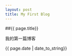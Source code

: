 ```yaml
---
layout: post
title: My First Blog
---
```

##{{ page.title}}

我的第一篇博客

{{ page.date | date_to_string}}
